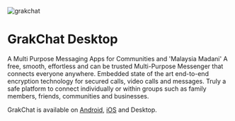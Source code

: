 ![grakchat](https://github.com/aihkw/GrakChat-Desktop/assets/167198259/0ac5b6da-6f04-4bb1-8cd2-95824d878cd9)

# GrakChat Desktop
A Multi Purpose Messaging Apps for Communities and 'Malaysia Madani'
A free, smooth, effortless and can be trusted Multi-Purpose Messenger that connects everyone anywhere. Embedded state of the art end-to-end encryption technology for secured calls, video calls and messages. Truly a safe platform to connect individually or within groups such as family members, friends, communities and businesses.

GrakChat is available on [Android](https://play.google.com/store/apps/details?id=com.nandbox.appsppz2021), [iOS](https://apps.apple.com/us/app/grakchat/id1636287298) and Desktop.
